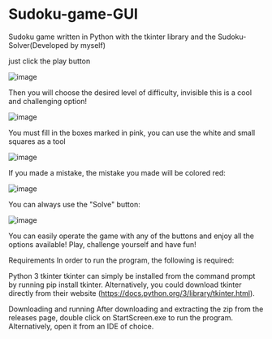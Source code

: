 # Sudoku-game-GUI
Sudoku game written in Python with the tkinter library and the Sudoku-Solver(Developed by myself)


just click the play button

![image](https://user-images.githubusercontent.com/81520237/134544250-d7005626-0604-4716-bbe5-68ec9359ef24.png)


Then you will choose the desired level of difficulty, invisible this is a cool and challenging option!

![image](https://user-images.githubusercontent.com/81520237/134544459-4789d998-f743-46d4-8440-4d742aa02176.png)

You must fill in the boxes marked in pink, you can use the white and small squares as a tool

![image](https://user-images.githubusercontent.com/81520237/134544496-f4aae5ec-bb24-418e-bf89-c39f94c26b7e.png)

If you made a mistake, the mistake you made will be colored red:

![image](https://user-images.githubusercontent.com/81520237/134545192-a40d047b-598c-46b5-9279-73424161b315.png)

You can always use the "Solve" button:

![image](https://user-images.githubusercontent.com/81520237/134545366-72544c6a-e130-4ad6-9152-f97e43cc6aef.png)


You can easily operate the game with any of the buttons and enjoy all the options available!
Play, challenge yourself and have fun!

Requirements
In order to run the program, the following is required:

Python 3
tkinter
tkinter can simply be installed from the command prompt by running pip install tkinter.
Alternatively, you could download tkinter directly from their website (https://docs.python.org/3/library/tkinter.html).

Downloading and running
After downloading and extracting the zip from the releases page, double click on StartScreen.exe to run the program. Alternatively, open it from an IDE of choice.
